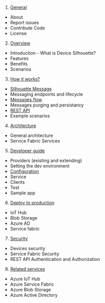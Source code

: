 1.	[General](../README.md)
 * About
 * Report issues
 * Contribute Code
 * License
2.	[Overview](overview.md)
 * Introduction - What is Device Silhouette? 
 * Features 
 *  Benefits
 * Scenarios 
3.	[How it works?](howitworks.md)
 * [Silhouette Message](silhouettemessage.md)
 * Messaging endpoints and lifecycle
 * [Messages flow](messagesflow.md)
 * Messages purging and persistancy 
 * [REST API](RESTAPI.md) 
 * Example scenarios
4.	[Architecture](architecture.md)
 * General architecture
 * Service Fabric Services
5.	[Developer guide](developerguide.md)
 * Providers (existing and extending)
 * Setting the dev environment
 * [Configuration](configuration.md)
 * Service
 * Clients
 * Test 
 * Sample app
6.	[Deploy to production](deployment.md)
 * IoT Hub
 * Blob Storage
 * Azure AD
 * Service fabric
7.	[Security](security.md)
 * Devices security
 * Service Fabric Security
 * REST API Authentication and Authorization
8.	[Related services](relatedservices.md)
 * Azure IoT Hub
 * Azure Service Fabric
 * Azure Blob Storage
 * Azure Active Directory








